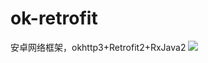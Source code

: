 # ok-retrofit
安卓网络框架，okhttp3+Retrofit2+RxJava2
[![](https://jitpack.io/v/chezi008/ok-retrofit.svg)](https://jitpack.io/#chezi008/ok-retrofit)
